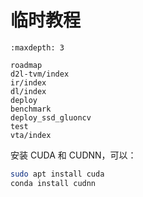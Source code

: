 # 临时教程

```{toctree}
:maxdepth: 3

roadmap
d2l-tvm/index
ir/index
dl/index
deploy
benchmark
deploy_ssd_gluoncv
test
vta/index
```

安装 CUDA 和 CUDNN，可以：

```bash
sudo apt install cuda
conda install cudnn
```